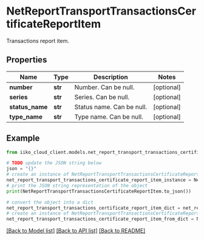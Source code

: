 # NetReportTransportTransactionsCertificateReportItem

Transactions report item.

## Properties

Name | Type | Description | Notes
------------ | ------------- | ------------- | -------------
**number** | **str** | Number. Can be null. | [optional] 
**series** | **str** | Series. Can be null. | [optional] 
**status_name** | **str** | Status name. Can be null. | [optional] 
**type_name** | **str** | Type name. Can be null. | [optional] 

## Example

```python
from iiko_cloud_client.models.net_report_transport_transactions_certificate_report_item import NetReportTransportTransactionsCertificateReportItem

# TODO update the JSON string below
json = "{}"
# create an instance of NetReportTransportTransactionsCertificateReportItem from a JSON string
net_report_transport_transactions_certificate_report_item_instance = NetReportTransportTransactionsCertificateReportItem.from_json(json)
# print the JSON string representation of the object
print(NetReportTransportTransactionsCertificateReportItem.to_json())

# convert the object into a dict
net_report_transport_transactions_certificate_report_item_dict = net_report_transport_transactions_certificate_report_item_instance.to_dict()
# create an instance of NetReportTransportTransactionsCertificateReportItem from a dict
net_report_transport_transactions_certificate_report_item_from_dict = NetReportTransportTransactionsCertificateReportItem.from_dict(net_report_transport_transactions_certificate_report_item_dict)
```
[[Back to Model list]](../README.md#documentation-for-models) [[Back to API list]](../README.md#documentation-for-api-endpoints) [[Back to README]](../README.md)


